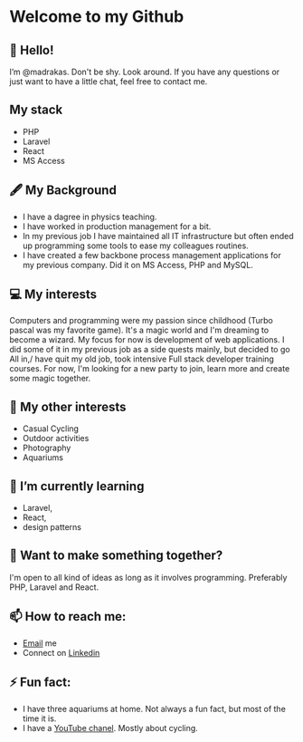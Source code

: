 # Welcome to my Github

## 👋 Hello!
I’m @madrakas. Don't be shy. Look around. If you have any questions or just want to have a little chat, feel free to contact me.

## My stack
- PHP
- Laravel
- React
- MS Access

## 🖋️ My Background

* I have a dagree in physics teaching.
* I have worked in production management for a bit.
* In my previous job I have maintained all IT infrastructure but often ended up programming some tools to ease my colleagues routines.
* I have created a few backbone process management applications for my previous company. Did it on MS Access, PHP and MySQL.

## 💻 My interests

Computers and programming were my passion since childhood (Turbo pascal was my favorite game). It's a magic world and I'm dreaming to become a wizard.
My focus for now is development of web applications. I did some of it in my previous job as a side quests mainly, but decided to go All in,/
have quit my old job, took intensive Full stack developer training courses. For now, I'm looking for a new party to join, learn more and create some magic together.


## 🚴 My other interests

- Casual Cycling
- Outdoor activities
- Photography
- Aquariums

## 🌱 I’m currently learning 

- Laravel,
- React,
- design patterns

## 💞️ Want to make something together?

I'm open to all kind of ideas as long as it involves programming. Preferably PHP, Laravel and React.

## 📫 How to reach me:
- [Email](mailto:arvydas.simbelis@gmail.com) me
- Connect on [Linkedin](https://linkedin.com/in/arvydas-%C5%A1imbelis-0a7311213)

## ⚡ Fun fact:
- I have three aquariums at home. Not always a fun fact, but most of the time it is.
- I have a [YouTube chanel](https://www.youtube.com/channel/UCH9TsIT7W8Jl0vXMjRJZjAg). Mostly about cycling.

<!---
madrakas/madrakas is a ✨ special ✨ repository because its `README.md` (this file) appears on your GitHub profile.
You can click the Preview link to take a look at your changes.
--->
